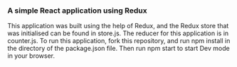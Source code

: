 ### A simple React application using Redux

This application was built using the help of Redux, and the Redux store that was initialised can be found in store.js.
The reducer for this application is in counter.js. To run this application, fork this repository, and run npm install in the directory 
of the package.json file. Then run npm start to start Dev mode in your browser.
